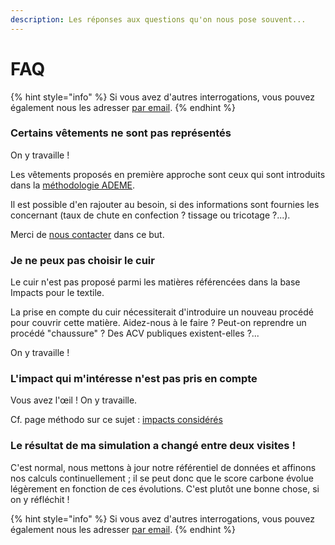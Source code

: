 ```yaml
---
description: Les réponses aux questions qu'on nous pose souvent...
---
```


# FAQ

{% hint style="info" %}
Si vous avez d'autres interrogations, vous pouvez également nous les adresser [par email](mailto:wikicarbone@beta.gouv.fr).
{% endhint %}

### Certains vêtements ne sont pas représentés

On y travaille !

Les vêtements proposés en première approche sont ceux qui sont introduits dans la [méthodologie ADEME](http://www.base-impacts.ademe.fr).

Il est possible d'en rajouter au besoin, si des informations sont fournies les concernant (taux de chute en confection ? tissage ou tricotage ?...).

Merci de [nous contacter](mailto:wikicarbone@beta.gouv.fr) dans ce but.

### Je ne peux pas choisir le cuir

Le cuir n'est pas proposé parmi les matières référencées dans la base Impacts pour le textile.

La prise en compte du cuir nécessiterait d'introduire un nouveau procédé pour couvrir cette matière. Aidez-nous à le faire ? Peut-on reprendre un procédé "chaussure" ? Des ACV publiques existent-elles ?...

On y travaille !

### L'impact qui m'intéresse n'est pas pris en compte

Vous avez l'œil ! On y travaille.

Cf. page méthodo sur ce sujet : [impacts considérés](methodologie/impacts-consideres.md)

### Le résultat de ma simulation a changé entre deux visites !

C'est normal, nous mettons à jour notre référentiel de données et affinons nos calculs continuellement ; il se peut donc que le score carbone évolue légèrement en fonction de ces évolutions. C'est plutôt une bonne chose, si on y réfléchit !

{% hint style="info" %}
Si vous avez d'autres interrogations, vous pouvez également nous les adresser [par email](mailto:wikicarbone@beta.gouv.fr).
{% endhint %}

